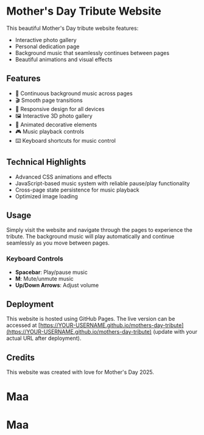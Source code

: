 # Mother's Day Tribute Website

This beautiful Mother's Day tribute website features:

- Interactive photo gallery
- Personal dedication page
- Background music that seamlessly continues between pages
- Beautiful animations and visual effects

## Features

- 🎵 Continuous background music across pages
- 🎬 Smooth page transitions
- 📱 Responsive design for all devices
- 🖼️ Interactive 3D photo gallery
- 💖 Animated decorative elements
- 🎮 Music playback controls
- ⌨️ Keyboard shortcuts for music control

## Technical Highlights

- Advanced CSS animations and effects
- JavaScript-based music system with reliable pause/play functionality
- Cross-page state persistence for music playback
- Optimized image loading

## Usage

Simply visit the website and navigate through the pages to experience the tribute. The background music will play automatically and continue seamlessly as you move between pages.

### Keyboard Controls

- **Spacebar**: Play/pause music
- **M**: Mute/unmute music
- **Up/Down Arrows**: Adjust volume

## Deployment

This website is hosted using GitHub Pages. The live version can be accessed at [https://YOUR-USERNAME.github.io/mothers-day-tribute](https://YOUR-USERNAME.github.io/mothers-day-tribute) (update with your actual URL after deployment).

## Credits

This website was created with love for Mother's Day 2025.
# Maa
# Maa
